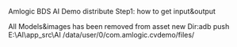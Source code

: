Amlogic BDS AI Demo distribute 
Step1: how to get input&output

All Models&images has been removed from asset
new Dir:adb push E:\AI\app_src\AI   /data/user/0/com.amlogic.cvdemo/files/

